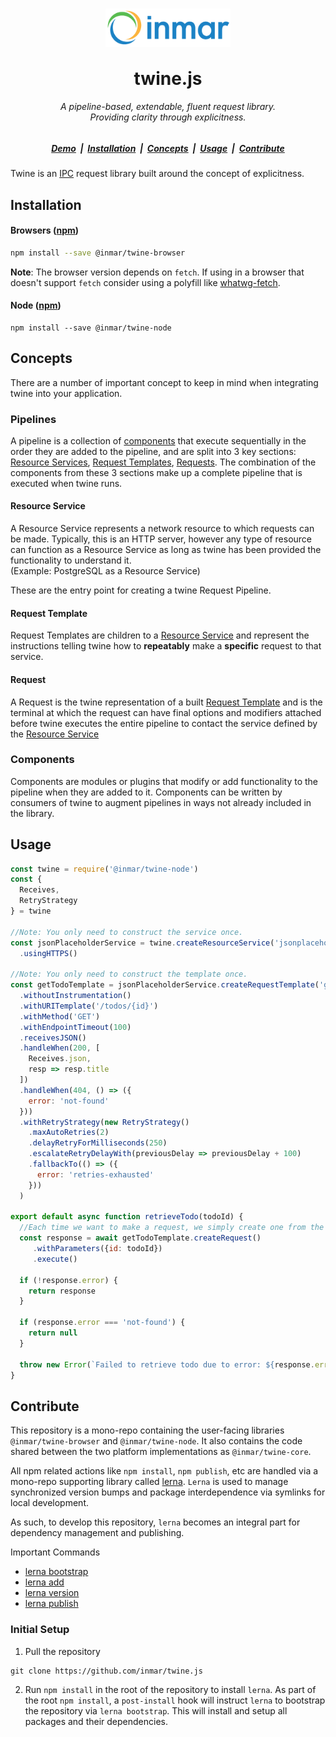 <h1 align="center">
  <img align="center" width="200" src="./assets/inmar-logo-transparent.png" alt="Inmar Inc. Logo"><br/><br/>
  twine.js
</h1>

<h6 align="center">
  A pipeline-based, extendable, fluent request library.
  <br />
  Providing clarity through explicitness.
</h6>

<h5 align="center">
  <a href="http://inmar.github.io/twine.js/">Demo</a> &nbsp;|&nbsp; 
  <a href="#installation">Installation</a> &nbsp;|&nbsp; 
  <a href="#concepts">Concepts</a> &nbsp;|&nbsp; 
  <a href="#usage">Usage</a> &nbsp;|&nbsp;
  <a href="#contribute">Contribute</a>
</h5>

Twine is an [IPC]() request library built around the concept of explicitness. 

## Installation

#### Browsers ([npm](https://www.npmjs.com/package/@inmar/twine-browser))
```sh
npm install --save @inmar/twine-browser
```
<b>Note</b>: The browser version depends on `fetch`. If using in a browser that doesn't support `fetch` consider using a polyfill like [whatwg-fetch](https://github.com/github/fetch).

#### Node ([npm](https://www.npmjs.com/package/@inmar/twine-node))
```
npm install --save @inmar/twine-node
```

## Concepts
There are a number of important concept to keep in mind when integrating twine into your application.

### Pipelines
A pipeline is a collection of [components](#Components) that execute sequentially in the order they are added to the pipeline, 
and are split into 3 key sections: [Resource Services](#Resource-Service), [Request Templates](#Request-Template), [Requests](#Request).
The combination of the components from these 3 sections make up a complete pipeline that is executed when twine runs.

#### Resource Service
A Resource Service represents a network resource to which requests can be made. 
Typically, this is an HTTP server, however any type of resource can function as a Resource Service as long as twine has been provided the functionality to understand it.
<br />(Example: PostgreSQL as a Resource Service)

These are the entry point for creating a twine Request Pipeline.

#### Request Template
Request Templates are children to a [Resource Service](#Resource-Service) and represent the instructions telling twine how to **repeatably** make a **specific** request to that service.

#### Request
A Request is the twine representation of a built [Request Template](#Request-Template) and is the terminal at which the request can have final options and modifiers attached before twine executes the entire pipeline to contact the service defined by the [Resource Service](#Resource-Service)

### Components
Components are modules or plugins that modify or add functionality to the pipeline when they are added to it.
Components can be written by consumers of twine to augment pipelines in ways not already included in the library.

## Usage
```js
const twine = require('@inmar/twine-node')
const {
  Receives,
  RetryStrategy
} = twine

//Note: You only need to construct the service once.
const jsonPlaceholderService = twine.createResourceService('jsonplaceholder.typicode.com')
  .usingHTTPS()

//Note: You only need to construct the template once.
const getTodoTemplate = jsonPlaceholderService.createRequestTemplate('get-todo')
  .withoutInstrumentation()
  .withURITemplate('/todos/{id}')
  .withMethod('GET')
  .withEndpointTimeout(100)
  .receivesJSON()
  .handleWhen(200, [
    Receives.json,
    resp => resp.title
  ])
  .handleWhen(404, () => ({
    error: 'not-found'
  }))
  .withRetryStrategy(new RetryStrategy()
    .maxAutoRetries(2)
    .delayRetryForMilliseconds(250)
    .escalateRetryDelayWith(previousDelay => previousDelay + 100)
    .fallbackTo(() => ({ 
      error: 'retries-exhausted'
    }))
  )

export default async function retrieveTodo(todoId) {
  //Each time we want to make a request, we simply create one from the template and execute it.
  const response = await getTodoTemplate.createRequest()
     .withParameters({id: todoId})
     .execute()
 
  if (!response.error) {
    return response
  }
  
  if (response.error === 'not-found') {
    return null
  }
  
  throw new Error(`Failed to retrieve todo due to error: ${response.error}` )
}
```

## Contribute
This repository is a mono-repo containing the user-facing libraries `@inmar/twine-browser` and `@inmar/twine-node`.
It also contains the code shared between the two platform implementations as `@inmar/twine-core`.

All npm related actions like `npm install`, `npm publish`, etc are handled via a mono-repo supporting library called [lerna](https://github.com/lerna/lerna).
`Lerna` is used to manage synchronized version bumps and package interdependence via symlinks for local development.

As such, to develop this repository, `lerna` becomes an integral part for dependency management and publishing.

Important Commands
 - [lerna bootstrap](https://github.com/lerna/lerna/tree/master/commands/bootstrap#readme)
 - [lerna add](https://github.com/lerna/lerna/tree/master/commands/add#readme)
 - [lerna version](https://github.com/lerna/lerna/tree/master/commands/version#readme)
 - [lerna publish](https://github.com/lerna/lerna/tree/master/commands/publish#readme)
 
 ### Initial Setup
 
 1) Pull the repository
```git
git clone https://github.com/inmar/twine.js
```

2) Run `npm install` in the root of the repository to install `lerna`.
As part of the root `npm install`, a `post-install` hook will instruct `lerna` to bootstrap the repository via `lerna bootstrap`.
This will install and setup all packages and their dependencies.
